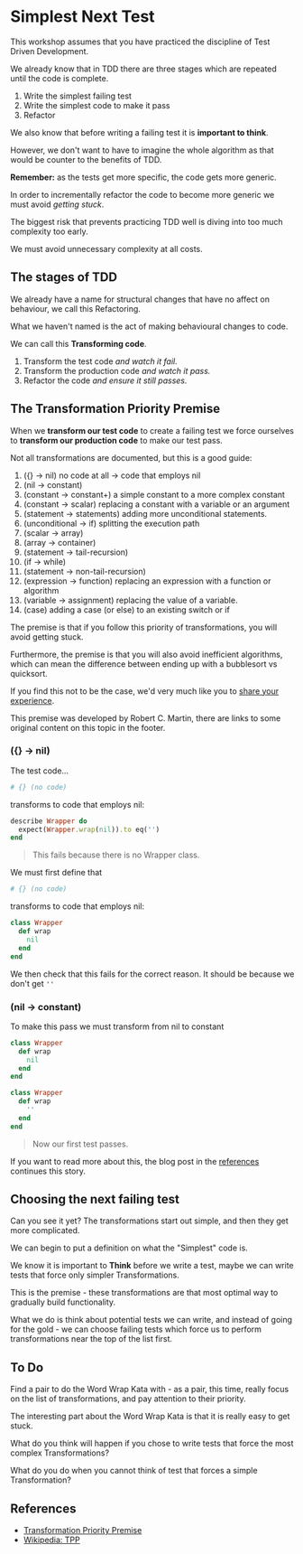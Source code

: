 # Simplest Next Test

This workshop assumes that you have practiced the discipline of Test Driven Development.

We already know that in TDD there are three stages which are repeated until the code is complete.

1. Write the simplest failing test
2. Write the simplest code to make it pass
3. Refactor

We also know that before writing a failing test it is **important to think**.

However, we don't want to have to imagine the whole algorithm as that would be counter to the benefits of TDD.

**Remember:** as the tests get more specific, the code gets more generic.

In order to incrementally refactor the code to become more generic we must avoid _getting stuck_. 

The biggest risk that prevents practicing TDD well is diving into too much complexity too early.

We must avoid unnecessary complexity at all costs.

## The stages of TDD

We already have a name for structural changes that have no affect on behaviour, we call this Refactoring.

What we haven't named is the act of making behavioural changes to code.

We can call this **Transforming code**.

1. Transform the test code _and watch it fail._
2. Transform the production code _and watch it pass._
3. Refactor the code _and ensure it still passes._

## The Transformation Priority Premise

When we **transform our test code** to create a failing test we force ourselves to **transform our production code** to make our test pass.

Not all transformations are documented, but this is a good guide:

1. ({} → nil) no code at all → code that employs nil
2. (nil → constant)
3. (constant → constant+) a simple constant to a more complex constant
4. (constant → scalar) replacing a constant with a variable or an argument
5. (statement → statements) adding more unconditional statements.
6. (unconditional → if) splitting the execution path
7. (scalar → array)
8. (array → container)
9. (statement → tail-recursion)
10. (if → while)
11. (statement → non-tail-recursion)
12. (expression → function) replacing an expression with a function or algorithm
13. (variable → assignment) replacing the value of a variable.
14. (case) adding a case (or else) to an existing switch or if

The premise is that if you follow this priority of transformations, you will avoid getting stuck.

Furthermore, the premise is that you will also avoid inefficient algorithms, which can mean the difference between ending up with a bubblesort vs quicksort.

If you find this not to be the case, we'd very much like you to [share your experience](https://github.com/madetech/learn/issues).

This premise was developed by Robert C. Martin, there are links to some original content on this topic in the footer.

### ({} -> nil)

The test code...

```ruby
# {} (no code)
```

transforms to code that employs nil:

```ruby
describe Wrapper do
  expect(Wrapper.wrap(nil)).to eq('')
end
```

> This fails because there is no Wrapper class.

We must first define that

```ruby
# {} (no code)
```

transforms to code that employs nil:

```ruby
class Wrapper
  def wrap
    nil
  end
end
```

We then check that this fails for the correct reason. It should be because we don't get `''`

### (nil -> constant)

To make this pass we must transform from nil to constant

```ruby
class Wrapper
  def wrap
    nil
  end
end
```

```ruby
class Wrapper
  def wrap
    ''
  end
end
```

> Now our first test passes.

If you want to read more about this, the blog post in the [references](#References) continues this story.

## Choosing the next failing test

Can you see it yet? The transformations start out simple, and then they get more complicated.

We can begin to put a definition on what the "Simplest" code is.

We know it is important to **Think** before we write a test, maybe we can write tests that force only simpler Transformations.

This is the premise - these transformations are that most optimal way to gradually build functionality.

What we do is think about potential tests we can write, and instead of going for the gold - we can choose failing tests which force us to perform transformations near the top of the list first.

## To Do

Find a pair to do the Word Wrap Kata with - as a pair, this time, really focus on the list of transformations, and pay attention to their priority.

The interesting part about the Word Wrap Kata is that it is really easy to get stuck.

What do you think will happen if you chose to write tests that force the most complex Transformations?

What do you do when you cannot think of test that forces a simple Transformation?

## References

* [Transformation Priority Premise](https://8thlight.com/blog/uncle-bob/2013/05/27/TheTransformationPriorityPremise.html)
* [Wikipedia: TPP](https://en.wikipedia.org/wiki/Transformation_Priority_Premise)

